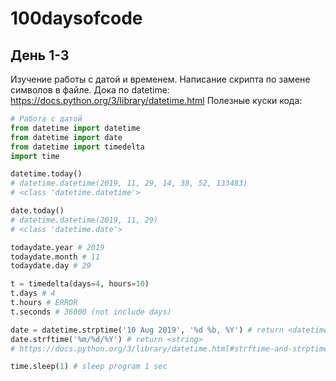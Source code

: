 # 100daysofcode

## День 1-3

Изучение работы с датой и временем. Написание скрипта по замене символов в файле.
Дока по datetime: https://docs.python.org/3/library/datetime.html
Полезные куски кода:
```python
# Работа с датой
from datetime import datetime
from datetime import date
from datetime import timedelta
import time

datetime.today()
# datetime.datetime(2019, 11, 29, 14, 38, 52, 133483)
# <class 'datetime.datetime'>

date.today()
# datetime.datetime(2019, 11, 29)
# <class 'datetime.date'>

todaydate.year # 2019
todaydate.month # 11
todaydate.day # 29

t = timedelta(days=4, hours=10) 
t.days # 4
t.hours # ERROR
t.seconds # 36000 (not include days)

date = datetime.strptime('10 Aug 2019', '%d %b, %Y') # return <datetime.datetime>
date.strftime('%m/%d/%Y') # return <string>
# https://docs.python.org/3/library/datetime.html#strftime-and-strptime-behavior

time.sleep(1) # sleep program 1 sec
```